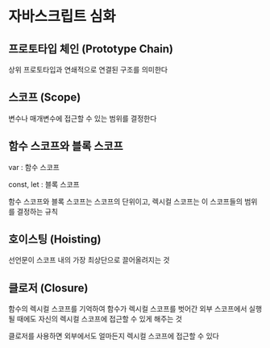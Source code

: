 # 자바스크립트 심화

## 프로토타입 체인 (Prototype Chain)

상위 프로토타입과 연쇄적으로 연결된 구조를 의미한다

## 스코프 (Scope)

변수나 매개변수에 접근할 수 있는 범위를 결정한다

## 함수 스코프와 블록 스코프

var : 함수 스코프

const, let : 블록 스코프

함수 스코프와 블록 스코프는 스코프의 단위이고, 렉시컬 스코프는 이 스코프들의 범위를 결정하는 규칙

## 호이스팅 (Hoisting)

선언문이 스코프 내의 가장 최상단으로 끌어올려지는 것

## 클로저 (Closure)

함수의 렉시컬 스코프를 기억하여 함수가 렉시컬 스코프를 벗어간 외부 스코프에서 실행될 때에도 자신의 렉시컬 스코프에 접근할 수 있게 해주는 것

클로저를 사용하면 외부에서도 얼마든지 렉시컬 스코프에 접근할 수 있다
